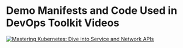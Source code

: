 # Demo Manifests and Code Used in DevOps Toolkit Videos

[![Mastering Kubernetes: Dive into Service and Network APIs](https://img.youtube.com/vi/-1H0BeN9hIk/0.jpg)](https://youtu.be/-1H0BeN9hIk)